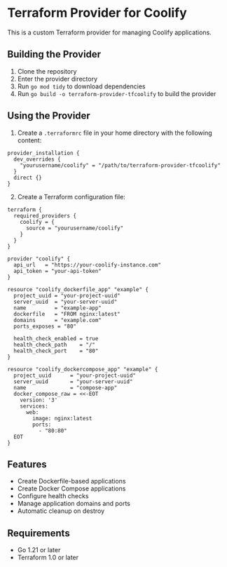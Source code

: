 # Terraform Provider for Coolify

This is a custom Terraform provider for managing Coolify applications.

## Building the Provider

1. Clone the repository
2. Enter the provider directory
3. Run `go mod tidy` to download dependencies
4. Run `go build -o terraform-provider-tfcoolify` to build the provider

## Using the Provider

1. Create a `.terraformrc` file in your home directory with the following content:

```hcl
provider_installation {
  dev_overrides {
    "yourusername/coolify" = "/path/to/terraform-provider-tfcoolify"
  }
  direct {}
}
```

2. Create a Terraform configuration file:

```hcl
terraform {
  required_providers {
    coolify = {
      source = "yourusername/coolify"
    }
  }
}

provider "coolify" {
  api_url   = "https://your-coolify-instance.com"
  api_token = "your-api-token"
}

resource "coolify_dockerfile_app" "example" {
  project_uuid = "your-project-uuid"
  server_uuid  = "your-server-uuid"
  name         = "example-app"
  dockerfile   = "FROM nginx:latest"
  domains      = "example.com"
  ports_exposes = "80"
  
  health_check_enabled = true
  health_check_path    = "/"
  health_check_port    = "80"
}

resource "coolify_dockercompose_app" "example" {
  project_uuid      = "your-project-uuid"
  server_uuid       = "your-server-uuid"
  name              = "compose-app"
  docker_compose_raw = <<-EOT
    version: '3'
    services:
      web:
        image: nginx:latest
        ports:
          - "80:80"
  EOT
}
```

## Features

- Create Dockerfile-based applications
- Create Docker Compose applications
- Configure health checks
- Manage application domains and ports
- Automatic cleanup on destroy

## Requirements

- Go 1.21 or later
- Terraform 1.0 or later 
